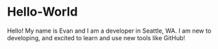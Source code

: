# Hello-World
Hello! My name is Evan and I am a developer in Seattle, WA. 
I am new to developing, and excited to learn and use new tools like GitHub!
